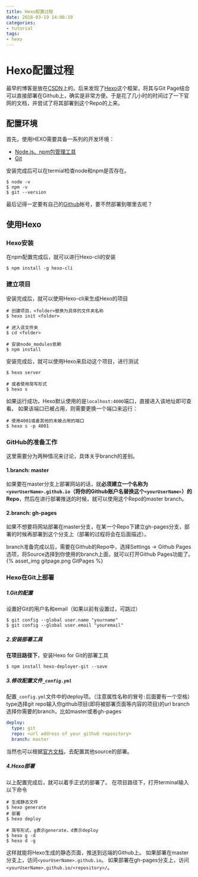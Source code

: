```yaml
---
title: Hexo配置过程
date: 2018-03-19 14:06:19
categories: 
- tutorial
tags: 
- hexo
---
```


# Hexo配置过程
最早的博客是放在[CSDN](http://blog.csdn.net/lqy455949477)上的。后来发现了[Hexo](https://hexo.io)这个框架，将其与Git Page结合可以直接部署在Github上，确实是非常方便。于是花了几小时的时间过了一下官网的文档，并尝试了将其部署到这个Repo的上来。

## 配置环境
首先，使用HEXO需要具备一系列的开发环境：
- [Node.js、npm包管理工具](https://nodejs.org/)
- [Git](https://git-scm.com/)

安装完成后可以在termial检查node和npm是否存在。
```shell
$ node -v
$ npm -v
$ git --version
```
最后记得一定要有自己的[Github](https://github.com/)帐号，要不然部署到哪里去呢？

## 使用Hexo
### Hexo安装
在npm配置完成后，就可以进行Hexo-cli的安装
```shell
$ npm install -g hexo-cli
```

### 建立项目
安装完成后，就可以使用Hexo-cli来生成Hexo的项目
```shell
# 创建项目，<folder>替换为具体的文件夹名称
$ hexo init <folder>

# 进入该文件夹
$ cd <folder>

# 安装node_modules依赖
$ npm install
```
安装完成后，就可以使用Hexo来启动这个项目，进行测试
```shell
$ hexo server

# 或者使用简写形式
$ hexo s
```
如果运行成功，Hexo默认使用的是`localhost:4000`端口，直接进入该地址即可查看。
如果该端口已被占用，则需要更换一个端口来运行：
```shell
# 使用4001或者其他的未被占用的端口
$ hexo s -p 4001
```

### GitHub的准备工作
这里需要分为两种情况来讨论，具体关乎branch的差别。
#### 1.branch: master
如果要在master分支上部署网站的话，就**必须建立一个名称为`<yourUserName>.github.io`（将你的Github账户名替换这个`<yourUserName>`）的Repo**，然后在进行部署推送的时候，就可以使用这个Repo的master branch。

#### 2.branch: gh-pages
如果不想要将网站部署在master分支，在某一个Repo下建立gh-pages分支，部署的时候再部署到这个分支上（部署的过程将会在后面描述）。

branch准备完成以后，需要在Github的Repo中，选择Settings -> Github Pages选项，将Source选择到你使用的branch上面，就可以打开Github Pages功能了。
{% asset_img gitpage.png GitPages %}

### Hexo在Git上部署
##### 1.Git的配置
设置好Git的用户名和email（如果以前有设置过，可跳过）
```shell
$ git config --global user.name "yourname"
$ git config --global user.email "youremail"
```
##### 2.安装部署工具
**在项目路径下**，安装Hexo for Git的部署工具
```shell
$ npm install hexo-deployer-git --save
```
##### 3.修改配置文件`_config.yml`
配置`_config.yml`文件中的deploy项。（注意属性名称的冒号`:`后面要有一个空格）
type选择git
repo输入你github项目(即将被部署页面等内容的项目)的url
branch选择你需要的branch，比如master或者gh-pages
```yml
deploy:
  type: git
  repo: <url address of your github repository>
  branch: master
```
当然也可以根据[官方文档](https://hexo.io/zh-cn/docs/deployment.html)，去配置其他source的部署。
##### 4.Hexo部署
以上配置完成后，就可以着手正式的部署了。
在项目路径下，打开terminal输入以下命令
```shell
# 生成静态文件
$ hexo generate
# 部署
$ hexo deploy

# 简写形式，g表示generate，d表示deploy
$ hexo g -d
$ hexo d -g
```
这样就能将Hexo生成的静态页面，推送到远端的Github上。
如果部署在master分支上，访问`<yourUserName>.github.io`。
如果部署在gh-pages分支上，访问`<yourUserName>.github.io/<repository>/`。